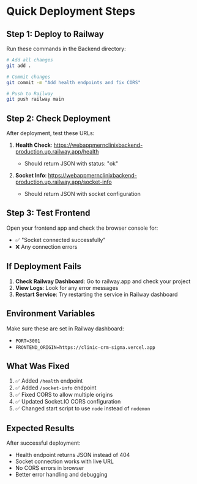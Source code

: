 # Quick Deployment Steps

## Step 1: Deploy to Railway

Run these commands in the Backend directory:

```bash
# Add all changes
git add .

# Commit changes
git commit -m "Add health endpoints and fix CORS"

# Push to Railway
git push railway main
```

## Step 2: Check Deployment

After deployment, test these URLs:

1. **Health Check**: https://webappmernclinixbackend-production.up.railway.app/health
   - Should return JSON with status: "ok"

2. **Socket Info**: https://webappmernclinixbackend-production.up.railway.app/socket-info
   - Should return JSON with socket configuration

## Step 3: Test Frontend

Open your frontend app and check the browser console for:
- ✅ "Socket connected successfully"
- ❌ Any connection errors

## If Deployment Fails

1. **Check Railway Dashboard**: Go to railway.app and check your project
2. **View Logs**: Look for any error messages
3. **Restart Service**: Try restarting the service in Railway dashboard

## Environment Variables

Make sure these are set in Railway dashboard:
- `PORT=3001`
- `FRONTEND_ORIGIN=https://clinic-crm-sigma.vercel.app`

## What Was Fixed

1. ✅ Added `/health` endpoint
2. ✅ Added `/socket-info` endpoint  
3. ✅ Fixed CORS to allow multiple origins
4. ✅ Updated Socket.IO CORS configuration
5. ✅ Changed start script to use `node` instead of `nodemon`

## Expected Results

After successful deployment:
- Health endpoint returns JSON instead of 404
- Socket connection works with live URL
- No CORS errors in browser
- Better error handling and debugging

